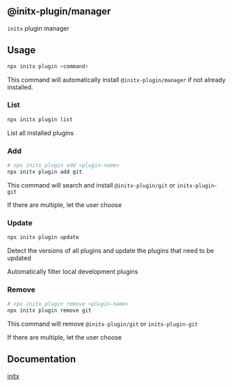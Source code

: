 ## @initx-plugin/manager

`initx` plugin manager

## Usage

```bash
npx initx plugin <command>
```

This command will automatically install `@initx-plugin/manager` if not already installed.

### List

```bash
npx initx plugin list
```

List all installed plugins

### Add

```bash
# npx initx plugin add <plugin-name>
npx initx plugin add git
```

This command will search and install `@initx-plugin/git` or `initx-plugin-git`

If there are multiple, let the user choose

### Update

```bash
npx initx plugin update
```

Detect the versions of all plugins and update the plugins that need to be updated

Automatically filter local development plugins

### Remove

```bash
# npx initx plugin remove <plugin-name>
npx initx plugin remove git
```

This command will remove `@initx-plugin/git` or `initx-plugin-git`

If there are multiple, let the user choose

## Documentation

[initx](https://github.com/initx-collective/initx)

